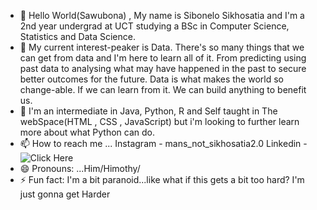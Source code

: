 - 👋 Hello World(Sawubona) , My name is Sibonelo Sikhosatia and I'm a 2nd year undergrad at UCT studying a BSc in Computer Science, Statistics and Data Science.
- 👀 My current interest-peaker is Data. There's so many things that we can get from data and I'm here to learn all of it. From predicting using past data to analysing what may have happened in the past to secure better outcomes for the future. Data is what makes the world so change-able. If we can learn from it. We can build anything to benefit us.
- 🌱 I'm an intermediate in Java, Python, R and Self taught in The webSpace(HTML , CSS , JavaScript) but i'm looking to further learn more about what Python can do.
- 📫 How to reach me ...
Instagram - mans_not_sikhosatia2.0
Linkedin  - ![Click Here]([www.linkedin.com/in/sibonelo-sikhosatia-99a4792b2](https://www.linkedin.com/in/sibonelosikhosatia2005?lipi=urn%3Ali%3Apage%3Ad_flagship3_profile_view_base_contact_details%3B6u18sCxhQOGmCV7syXzhRA%3D%3D))
- 😄 Pronouns: ...Him/Himothy/
- ⚡ Fun fact: I'm a bit paranoid...like what if this gets a bit too hard? I'm just gonna get Harder

<!---
Sbosh34/Sbosh34 is a ✨ special ✨ repository because its `README.md` (this file) appears on your GitHub profile.
You can click the Preview link to take a look at your changes.
--->
